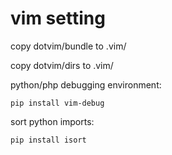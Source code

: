 vim setting
===========
copy dotvim/bundle to .vim/

copy dotvim/dirs to .vim/

python/php debugging environment:

    pip install vim-debug

sort python imports:

    pip install isort
 
